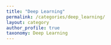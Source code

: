 ```yaml
---
title: "Deep Learning"
permalink: /categories/deep_learning/
layout: category
author_profile: true
taxonomy: Deep Learning
---
```

